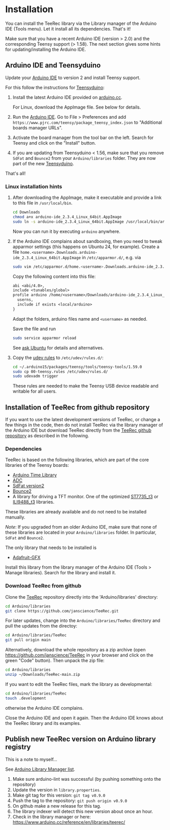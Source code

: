 # Installation

You can install the TeeRec library via the Library manager of the
Arduino IDE (Tools menu). Let it install all its dependencies. That's
it!

Make sure that you have a recent Arduino IDE (version > 2.0) and the
corresponding Teensy support (> 1.58). The next section gives some
hints for updating/installing the Arduino IDE.


## Arduino IDE and Teensyduino

Update your [Arduino IDE](https://www.arduino.cc/en/software) to
version 2 and install Teensy support.

For this follow the instructions for
[Teensyduino](https://www.pjrc.com/teensy/td_download.html):

1. Install the latest Arduino IDE provided on
   [arduino.cc](https://www.arduino.cc/en/software).

   For Linux, download the AppImage file. See below for details.
   
2. Run the [Arduino IDE](https://docs.arduino.cc/software/ide-v2). Go
   to File > Preferences and add
   `https://www.pjrc.com/teensy/package_teensy_index.json` to
   "Additional boards manager URLs".

3. Activate the board manager from the tool bar on the left.
   Search for Teensy and click on the "Install" button.
   
4. If you are updating from Teensyduino < 1.56, make sure that you
   remove `SdFat` and `Bounce2` from your `Arduino/libraries`
   folder. They are now part of the new
   [Teensyduino](https://www.pjrc.com/teensy/teensyduino.html).

That's all!


### Linux installation hints

1. After downloading the AppImage, make it executable and provide a
   link to this file in `/usr/local/bin`.
   ```sh
   cd Downloads
   chmod a+x arduino-ide_2.3.4_Linux_64bit.AppImage
   sudo ln -s arduino-ide_2.3.4_Linux_64bit.AppImage /usr/local/bin/arduino
   ```
   Now you can run it by executing `arduino` anywhere.

2. If the Arduino IDE complains about sandboxing, then you need to
   tweak apparmor settings (this happens on Ubuntu 24, for
   example). Create a file
   `home.<username>.Downloads.arduino-ide_2.3.4_Linux_64bit.AppImage`
   in `/etc/apparmor.d/`, e.g. via
   
   ```sh
   sudo vim /etc/apparmor.d/home.<username>.Downloads.arduino-ide_2.3.4_Linux_64bit.AppImage
   ```
   Copy the following content into this file:
   ```txt
   abi <abi/4.0>,
   include <tunables/global>
   profile arduino /home/<username>/Downloads/arduino-ide_2.3.4_Linux_64bit.AppImage flags=(unconfined) {
     userns,
     include if exists <local/arduino>
   }
   ```
   Adapt the folders, arduino files name and `<username>` as needed.

   Save the file and run
   ```sh
   sudo service apparmor reload
   ```

   See [ask Ubuntu](https://askubuntu.com/questions/1515105/sandbox-problems-with-arduino-ides-with-24-04) for details and alternatives.
   
4. Copy the [udev rules](https://www.pjrc.com/teensy/00-teensy.rules)
   to `/etc/udev/rules.d/`:
   ```sh
   cd ~/.arduino15/packages/teensy/tools/teensy-tools/1.59.0
   sudo cp 00-teensy.rules /etc/udev/rules.d/
   sudo udevadm trigger
   ```
   These rules are needed to make the Teensy USB device readable and
   writable for all users.


## Installation of TeeRec from github repository

If you want to use the latest development versions of TeeRec, or
change a few things in the code, then do not install TeeRec via the
library manager of the Arduino IDE but download TeeRec directly from
the [TeeRec github repository](https://github.com/janscience/TeeRec) as described in the following.

### Dependencies

TeeRec is based on the following libraries, which are part of the core
libraries of the Teensy boards:

- [Arduino Time Library](https://github.com/PaulStoffregen/Time)
- [ADC](https://github.com/pedvide/ADC)
- [SdFat version2](https://github.com/greiman/SdFat)
- [Bounce2](https://github.com/thomasfredericks/Bounce2)
- A library for driving a TFT monitor. One of the optimized
  [ST7735_t3](https://github.com/PaulStoffregen/ST7735_t3) or
  [ILI9488_t3](https://github.com/PaulStoffregen/ILI9341_t3)
  libraries.

These libraries are already available and do not need to be installed
manually.

_Note_: If you upgraded from an older Arduino IDE, make sure that none
of these libraries are located in your `Arduino/libraries` folder. In
particular, `SdFat` and `Bounce2`.

The only library that needs to be installed is

- [Adafruit-GFX](https://github.com/adafruit/Adafruit-GFX-Library)

Install this library from the library manager of the Arduino IDE
(Tools > Manage libraries). Search for the library and install it.


### Download TeeRec from github

Clone the [TeeRec](https://github.com/janscience/TeeRec) repository
directly into the 'Arduino/libraries' directory:
```sh
cd Arduino/libraries
git clone https://github.com/janscience/TeeRec.git
```

For later updates, change into the `Arduino/libraries/TeeRec` directory
and pull the updates from the directoy:
```sh
cd Arduino/libraries/TeeRec
git pull origin main
```

Alternatively, download the whole repository as a zip archive (open
https://github.com/janscience/TeeRec in your browser and click on the
green "Code" button). Then unpack the zip file:
```sh
cd Arduino/libraries
unzip ~/Downloads/TeeRec-main.zip
```

If you want to edit the TeeRec files, mark the library as developmental:
```sh
cd Arduino/libraries/TeeRec
touch .development
```
otherwise the Arduino IDE complains.

Close the Arduino IDE and open it again. Then the Arduino IDE knows
about the TeeRec library and its examples.


## Publish new TeeRec version on Arduino library registry

This is a note to myself...

See [Arduino Library Manager list](https://github.com/arduino/library-registry).

1. Make sure arduino-lint was successful (by pushing something onto the repository)
2. Update the version in `library.properties`.
3. Make git tag for this version: `git tag v0.9.0`
4. Push the tag to the repository: `git push origin v0.9.0`
5. On github make a new release for this tag.
6. The library indexer will detect this new version about once an hour.
7. Check in the library manager or here: https://www.arduino.cc/reference/en/libraries/teerec/



